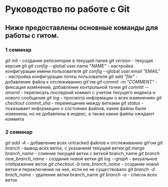 # Руководство по работе с Git

## Ниже предоставлены основные команды для работы с гитом.

### 1 семинар

*git init* - создание репозитория в текущей папке
*git version*	-	текущая версия git
*git config* --global user.name "NAME"	-	настройка конфигурации имени пользователя
*git config* --global user.email "EMAIL"	-	настройка конфигурации почты пользователя
*git add "file"*	-	добавление файла к отслеживанию git'ом
*git commit -m "COMMENT"*	-	фиксация изменений, добавление контрольной точки
*git commit --amend*	-	переписать последний коммит с учетом текущего индекса и нового сообщения
*git log* - просмотр информации о всех изменениях
*git checkout commit_sha*	-	перемещение между ветками
*git status*	-	показывает информацию о состоянии файлов, какие файлы были изменены, но не добавлены в индекс, а также какие файлы ожидают коммита

### 2 семинар

*git add -A*    -   добавление всех untracked файлов к отслеживанию git'oм
*git branch*    -   вывод всех веток, с указанием текущей ветки
*git merge branch_name*	-	слияние текущей ветки с веткой branch_name
*git branch new_branch_name* -	создание новой ветки
*git log --graph*	-	визуальное отображение веток
*git checkout -b new_branch_name*	-	создание новой ветки и переключение на нее, если ее не существовало
*git branch -d brach_name*	-	удаление ветки branch_name
*git branch -a* - список всех веток